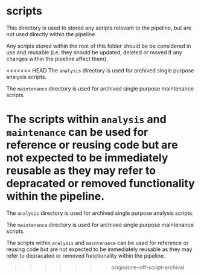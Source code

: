 # scripts

This directory is used to stored any scripts relevant to the pipeline, but are not used directly within the pipeline.

Any scripts stored within the root of this folder should be be considered in use and reusable (i.e. they should be updated, deleted or moved if any changes within the pipeline affect them).

<<<<<<< HEAD
The `analysis` directory is used for archived single purpose analysis scripts.

The `maintenance` directory is used for archived single purpose maintenance scripts.

# The scripts within `analysis` and `maintenance` can be used for reference or reusing code but are not expected to be immediately reusable as they may refer to depracated or removed functionality within the pipeline.

The `analysis` directory is used for archived single purpose analysis scripts.

The `maintenance` directory is used for archived single purpose maintenance scripts.

The scripts within `analysis` and `maintenance` can be used for reference or reusing code but are not expected to be immediately reusable as they may refer to depracated or removed functionality within the pipeline.

> > > > > > > origin/one-off-script-archival
